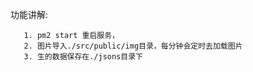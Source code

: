 功能讲解:

```
   1. pm2 start 重启服务，
   2. 图片导入./src/public/img目录，每分钟会定时去加载图片
   3. 生的数据保存在./jsons目录下

```

